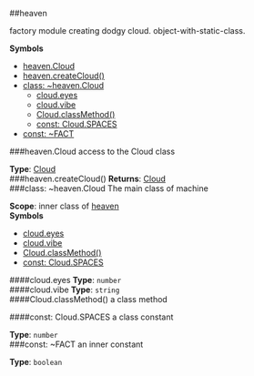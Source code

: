 <a name="module_heaven"></a>
##heaven

factory module creating dodgy cloud. object-with-static-class.

  
**Symbols**

* [heaven.Cloud](#module_heaven.Cloud)
* [heaven.createCloud()](#module_heaven.createCloud)
* [class: \~heaven.Cloud](#module_heaven.Cloud)
  * [cloud.eyes](#module_heaven.Cloud#eyes)
  * [cloud.vibe](#module_heaven.Cloud#vibe)
  * [Cloud.classMethod()](#module_heaven.Cloud.classMethod)
  * [const: Cloud.SPACES](#module_heaven.Cloud.SPACES)
* [const: \~FACT](#module_heaven.FACT)

<a name="module_heaven.Cloud"></a>
###heaven.Cloud
access to the Cloud class

**Type**: [Cloud](#module_heaven.Cloud)  
<a name="module_heaven.createCloud"></a>
###heaven.createCloud()
**Returns**: [Cloud](#module_heaven.Cloud)  
<a name="module_heaven.Cloud"></a>
###class: \~heaven.Cloud
The main class of machine

**Scope**: inner class of [heaven](#module_heaven)  
**Symbols**

  * [cloud.eyes](#module_heaven.Cloud#eyes)
  * [cloud.vibe](#module_heaven.Cloud#vibe)
  * [Cloud.classMethod()](#module_heaven.Cloud.classMethod)
  * [const: Cloud.SPACES](#module_heaven.Cloud.SPACES)

<a name="module_heaven.Cloud#eyes"></a>
####cloud.eyes
**Type**: `number`  
<a name="module_heaven.Cloud#vibe"></a>
####cloud.vibe
**Type**: `string`  
<a name="module_heaven.Cloud.classMethod"></a>
####Cloud.classMethod()
a class method

<a name="module_heaven.Cloud.SPACES"></a>
####const: Cloud.SPACES
a class constant

**Type**: `number`  
<a name="module_heaven.FACT"></a>
###const: \~FACT
an inner constant

**Type**: `boolean`  
